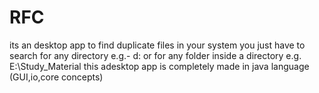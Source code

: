 # RFC
its an desktop app to find duplicate files in your system
you just have to search
for any directory e.g.- d:
or for any folder inside a directory e.g. E:\Study_Material
this adesktop app is completely made in java language (GUI,io,core concepts)
